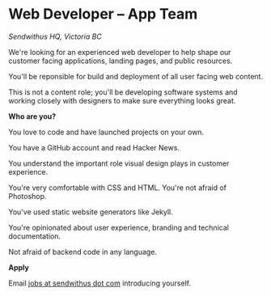# Web Developer &ndash; App Team

_Sendwithus HQ, Victoria BC_

We're looking for an experienced web developer to help shape our customer facing applications,
landing pages, and public resources.

You'll be reponsible for build and deployment of all user facing web content.

This is not a content role; you'll be developing software systems and
working closely with designers to make sure everything looks great.

__Who are you?__

You love to code and have launched projects on your own.

You have a GitHub account and read Hacker News.

You understand the important role visual design plays in customer experience.

You're very comfortable with CSS and HTML. You're not afraid of Photoshop.

You've used static website generators like Jekyll.

You're opinionated about user experience, branding and technical documentation.

Not afraid of backend code in any language.

__Apply__

Email [jobs at sendwithus dot com](mailto:jobs@sendwithus.com) introducing yourself.
